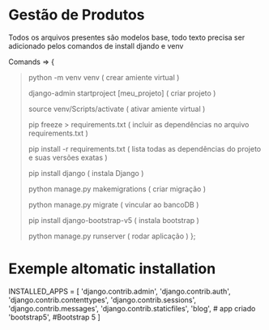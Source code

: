 # Gestão de Produtos 

Todos os arquivos presentes são modelos base, todo texto precisa ser adicionado pelos comandos de install djando e venv


Comands => 
{ 
> python -m venv venv ( crear amiente virtual )
>
> django-admin startproject [meu_projeto] ( criar projeto )
> 
> source venv/Scripts/activate ( ativar amiente virtual )
>
> pip freeze > requirements.txt ( incluir as dependências no arquivo requirements.txt )
> 
> pip install -r requirements.txt ( lista todas as dependências do projeto e suas versões exatas )
>
> pip install django ( instala Django )
>
> python manage.py makemigrations ( criar migração )
>
> python manage.py migrate ( vincular ao bancoDB )
>
> pip install django-bootstrap-v5 ( instala bootstrap )
>
> python manage.py runserver ( rodar aplicação )
};



# Exemple altomatic installation

INSTALLED_APPS = [
    'django.contrib.admin',
    'django.contrib.auth',
    'django.contrib.contenttypes',
    'django.contrib.sessions',
    'django.contrib.messages',
    'django.contrib.staticfiles',
    'blog',  # app criado
    'bootstrap5', #Bootstrap 5
]


